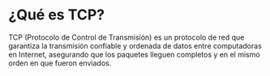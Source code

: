 # ¿Qué es TCP?

TCP (Protocolo de Control de Transmisión) es un protocolo de red que garantiza la transmisión confiable y ordenada de datos entre computadoras en Internet, asegurando que los paquetes lleguen completos y en el mismo orden en que fueron enviados.

